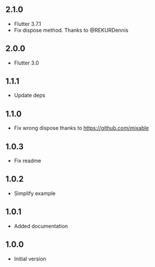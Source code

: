 ## 2.1.0

- Flutter 3.7.1
- Fix dispose method. Thanks to @REKURDennis

## 2.0.0

- Flutter 3.0

## 1.1.1

- Update deps

## 1.1.0

- Fix wrong dispose thanks to https://github.com/mixable

## 1.0.3

- Fix readme

## 1.0.2

- Simplify example

## 1.0.1

- Added documentation

## 1.0.0

- Initial version